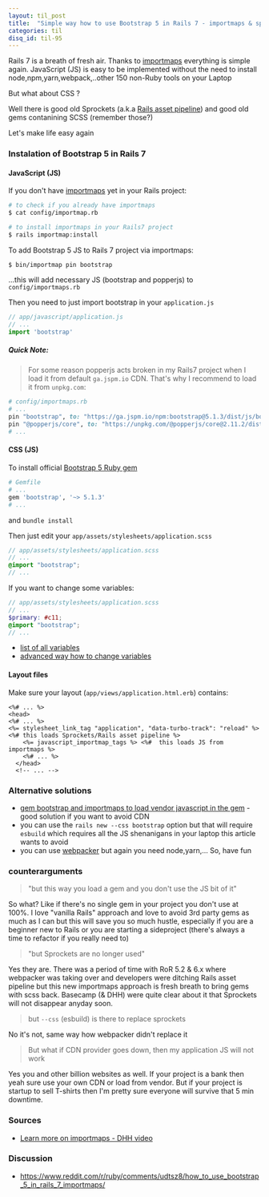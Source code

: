 ```yaml
---
layout: til_post
title:  "Simple way how to use Bootstrap 5 in Rails 7 - importmaps & sprockets"
categories: til
disq_id: til-95
---
```



Rails 7 is a breath of fresh air. Thanks to
[importmaps](https://github.com/rails/importmap-rails) everything is
simple again. JavaScript (JS) is easy to be implemented without the need
to install node,npm,yarn,webpack,..other 150 non-Ruby tools on your Laptop

But what about CSS ?

Well there is good old  Sprockets (a.k.a [Rails asset pipeline](https://guides.rubyonrails.org/asset_pipeline.html)) and good old gems contanining SCSS (remember those?)

Let's make life easy again

### Instalation of Bootstrap 5 in Rails 7

#### JavaScript (JS)

If you don't have [importmaps](https://github.com/rails/importmap-rails) yet in your Rails project: 

```bash
# to check if you already have importmaps 
$ cat config/importmap.rb

# to install importmaps in your Rails7 project
$ rails importmap:install
```

To add Bootstrap 5 JS to Rails 7 project via importmaps:

```
$ bin/importmap pin bootstrap
```

...this will add necessary JS (bootstrap and popperjs)  to `config/importmaps.rb`

Then you need to just import bootstrap in your `application.js`

```js
// app/javascript/application.js
// ...
import 'bootstrap'
```

##### Quick Note:

> For some reason popperjs acts broken in my Rails7 project  when I load it from
> default `ga.jspm.io` CDN. That's why I recommend to load it from `unpkg.com`:

```ruby
# config/importmaps.rb
# ...
pin "bootstrap", to: "https://ga.jspm.io/npm:bootstrap@5.1.3/dist/js/bootstrap.esm.js"
pin "@popperjs/core", to: "https://unpkg.com/@popperjs/core@2.11.2/dist/esm/index.js" # use unpkg.com as ga.jspm.io contains a broken popper package
# ...
```


#### CSS (JS)

To install official
[Bootstrap 5 Ruby gem](https://github.com/twbs/bootstrap-rubygem) 


```ruby
# Gemfile
# ...
gem 'bootstrap', '~> 5.1.3'
# ...
```

and `bundle install`


Then just edit your `app/assets/stylesheets/application.scss`

```scss
// app/assets/stylesheets/application.scss
// ...
@import "bootstrap";
// ...
```


If you want to change some variables:


```scss
// app/assets/stylesheets/application.scss
// ...
$primary: #c11;
@import "bootstrap";
// ...
```

* [list of all variables](https://github.com/twbs/bootstrap-rubygem/blob/master/assets/stylesheets/bootstrap/_variables.scss)
* [advanced way how to change variables](https://github.com/twbs/bootstrap-rubygem/issues/210)


#### Layout files


Make sure your layout (`app/views/application.html.erb`) contains:

```erb
<%# ... %>
<head>
<%# ... %>
<%= stylesheet_link_tag "application", "data-turbo-track": "reload" %>  <%# this loads Sprockets/Rails asset pipeline %>
    <%= javascript_importmap_tags %> <%#  this loads JS from importmaps %>
    <%# ... %>
  </head>
  <!-- ... -->
```



### Alternative solutions

* [gem bootstrap and importmaps to load vendor javascript in the gem](https://dev.to/coorasse/rails-7-bootstrap-5-and-importmaps-without-nodejs-4g8) - good solution if you want to avoid CDN
* you can use the `rails new --css bootstrap` option but that will
require `esbuild` which requires all the JS shenanigans in your laptop this article wants to
avoid
* you can use [webpacker](https://guides.rubyonrails.org/webpacker.html) but again you need node,yarn,... So, have fun

### counterarguments

> "but this way you load a gem and you don't use the JS bit of it"

So what? Like if there's no single gem in your project you don't use at 100%. I love "vanilla Rails" approach and
love to avoid 3rd party gems as much as I can but this will save you so
much hustle, especially if you are a beginner new to Rails or you are
starting a sideproject (there's always a time to refactor if you really
need to)

> "but Sprockets are no longer used"

Yes they are. There was a period of time with RoR 5.2 & 6.x where webpacker
was taking over and developers were ditching Rails asset pipeline but
this new importmaps approach is fresh breath to bring gems with scss
back. Basecamp (& DHH) were quite clear about it that Sprockets will not
disappear  anyday soon.

> but `--css` (esbuild) is there to replace sprockets

No it's not, same way how webpacker didn't replace it

> But what if CDN provider goes down, then my application JS will not work

Yes you and other billion websites as well.  If your project is a bank then yeah sure use your
own CDN or load from vendor. But if your project is
startup to sell T-shirts  then I'm pretty sure everyone will
survive that 5 min downtime.

### Sources

* [Learn more on importmaps - DHH video](https://www.youtube.com/watch?v=PtxZvFnL2i0)

### Discussion

* <https://www.reddit.com/r/ruby/comments/udtsz8/how_to_use_bootstrap_5_in_rails_7_importmaps/>


